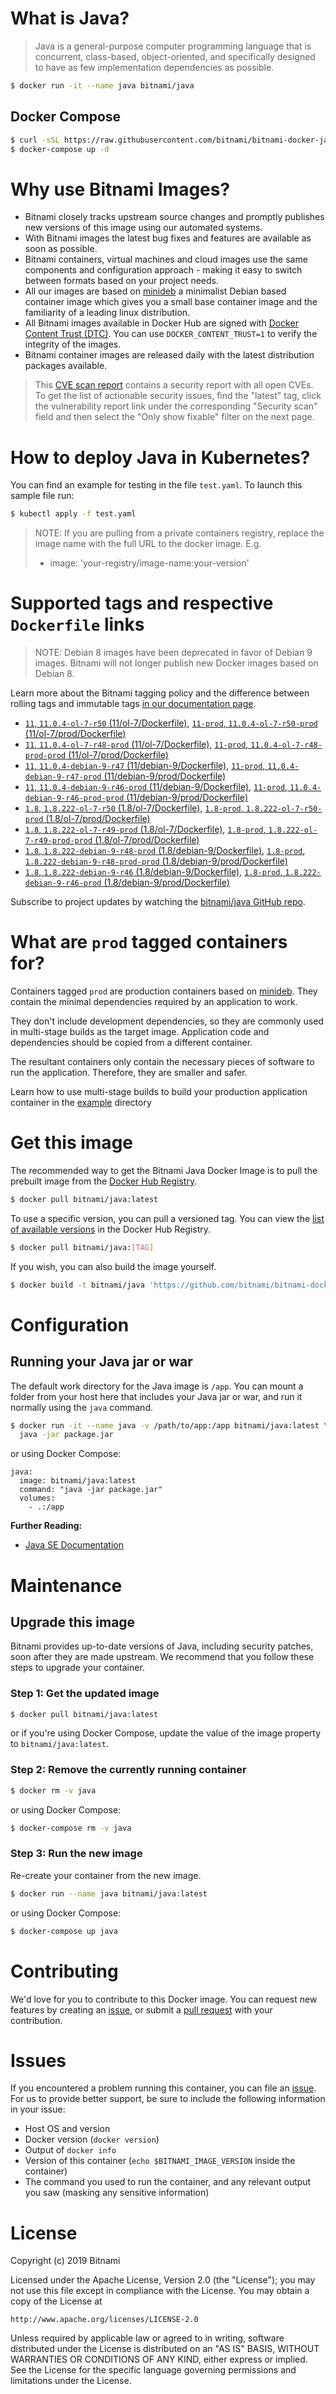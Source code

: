 # What is Java?

> Java is a general-purpose computer programming language that is concurrent, class-based, object-oriented, and specifically designed to have as few implementation dependencies as possible.

```bash
$ docker run -it --name java bitnami/java
```

## Docker Compose

```bash
$ curl -sSL https://raw.githubusercontent.com/bitnami/bitnami-docker-java/master/docker-compose.yml > docker-compose.yml
$ docker-compose up -d
```

# Why use Bitnami Images?

* Bitnami closely tracks upstream source changes and promptly publishes new versions of this image using our automated systems.
* With Bitnami images the latest bug fixes and features are available as soon as possible.
* Bitnami containers, virtual machines and cloud images use the same components and configuration approach - making it easy to switch between formats based on your project needs.
* All our images are based on [minideb](https://github.com/bitnami/minideb) a minimalist Debian based container image which gives you a small base container image and the familiarity of a leading linux distribution.
* All Bitnami images available in Docker Hub are signed with [Docker Content Trust (DTC)](https://docs.docker.com/engine/security/trust/content_trust/). You can use `DOCKER_CONTENT_TRUST=1` to verify the integrity of the images.
* Bitnami container images are released daily with the latest distribution packages available.


> This [CVE scan report](https://quay.io/repository/bitnami/java?tab=tags) contains a security report with all open CVEs. To get the list of actionable security issues, find the "latest" tag, click the vulnerability report link under the corresponding "Security scan" field and then select the "Only show fixable" filter on the next page.

# How to deploy Java in Kubernetes?

You can find an example for testing in the file `test.yaml`. To launch this sample file run:

```bash
$ kubectl apply -f test.yaml
```

> NOTE: If you are pulling from a private containers registry, replace the image name with the full URL to the docker image. E.g.
>
> - image: 'your-registry/image-name:your-version'

# Supported tags and respective `Dockerfile` links

> NOTE: Debian 8 images have been deprecated in favor of Debian 9 images. Bitnami will not longer publish new Docker images based on Debian 8.

Learn more about the Bitnami tagging policy and the difference between rolling tags and immutable tags [in our documentation page](https://docs.bitnami.com/containers/how-to/understand-rolling-tags-containers/).


- [`11`, `11.0.4-ol-7-r50` (11/ol-7/Dockerfile)](https://github.com/bitnami/bitnami-docker-java/blob/11.0.4-ol-7-r50/11/ol-7/Dockerfile), [`11-prod`, `11.0.4-ol-7-r50-prod` (11/ol-7/prod/Dockerfile)](https://github.com/bitnami/bitnami-docker-java/blob/11.0.4-ol-7-r50/11/ol-7/prod/Dockerfile)
- [`11`, `11.0.4-ol-7-r48-prod` (11/ol-7/Dockerfile)](https://github.com/bitnami/bitnami-docker-java/blob/11.0.4-ol-7-r48-prod/11/ol-7/Dockerfile), [`11-prod`, `11.0.4-ol-7-r48-prod-prod` (11/ol-7/prod/Dockerfile)](https://github.com/bitnami/bitnami-docker-java/blob/11.0.4-ol-7-r48-prod/11/ol-7/prod/Dockerfile)
- [`11`, `11.0.4-debian-9-r47` (11/debian-9/Dockerfile)](https://github.com/bitnami/bitnami-docker-java/blob/11.0.4-debian-9-r47/11/debian-9/Dockerfile), [`11-prod`, `11.0.4-debian-9-r47-prod` (11/debian-9/prod/Dockerfile)](https://github.com/bitnami/bitnami-docker-java/blob/11.0.4-debian-9-r47/11/debian-9/prod/Dockerfile)
- [`11`, `11.0.4-debian-9-r46-prod` (11/debian-9/Dockerfile)](https://github.com/bitnami/bitnami-docker-java/blob/11.0.4-debian-9-r46-prod/11/debian-9/Dockerfile), [`11-prod`, `11.0.4-debian-9-r46-prod-prod` (11/debian-9/prod/Dockerfile)](https://github.com/bitnami/bitnami-docker-java/blob/11.0.4-debian-9-r46-prod/11/debian-9/prod/Dockerfile)
- [`1.8`, `1.8.222-ol-7-r50` (1.8/ol-7/Dockerfile)](https://github.com/bitnami/bitnami-docker-java/blob/1.8.222-ol-7-r50/1.8/ol-7/Dockerfile), [`1.8-prod`, `1.8.222-ol-7-r50-prod` (1.8/ol-7/prod/Dockerfile)](https://github.com/bitnami/bitnami-docker-java/blob/1.8.222-ol-7-r50/1.8/ol-7/prod/Dockerfile)
- [`1.8`, `1.8.222-ol-7-r49-prod` (1.8/ol-7/Dockerfile)](https://github.com/bitnami/bitnami-docker-java/blob/1.8.222-ol-7-r49-prod/1.8/ol-7/Dockerfile), [`1.8-prod`, `1.8.222-ol-7-r49-prod-prod` (1.8/ol-7/prod/Dockerfile)](https://github.com/bitnami/bitnami-docker-java/blob/1.8.222-ol-7-r49-prod/1.8/ol-7/prod/Dockerfile)
- [`1.8`, `1.8.222-debian-9-r48-prod` (1.8/debian-9/Dockerfile)](https://github.com/bitnami/bitnami-docker-java/blob/1.8.222-debian-9-r48-prod/1.8/debian-9/Dockerfile), [`1.8-prod`, `1.8.222-debian-9-r48-prod-prod` (1.8/debian-9/prod/Dockerfile)](https://github.com/bitnami/bitnami-docker-java/blob/1.8.222-debian-9-r48-prod/1.8/debian-9/prod/Dockerfile)
- [`1.8`, `1.8.222-debian-9-r46` (1.8/debian-9/Dockerfile)](https://github.com/bitnami/bitnami-docker-java/blob/1.8.222-debian-9-r46/1.8/debian-9/Dockerfile), [`1.8-prod`, `1.8.222-debian-9-r46-prod` (1.8/debian-9/prod/Dockerfile)](https://github.com/bitnami/bitnami-docker-java/blob/1.8.222-debian-9-r46/1.8/debian-9/prod/Dockerfile)

Subscribe to project updates by watching the [bitnami/java GitHub repo](https://github.com/bitnami/bitnami-docker-java).

# What are `prod` tagged containers for?

Containers tagged `prod` are production containers based on [minideb](https://github.com/bitnami/minideb). They contain the minimal dependencies required by an application to work.

They don't include development dependencies, so they are commonly used in multi-stage builds as the target image. Application code and dependencies should be copied from a different container.

The resultant containers only contain the necessary pieces of software to run the application. Therefore, they are smaller and safer.

Learn how to use multi-stage builds to build your production application container in the [example](/example) directory

# Get this image

The recommended way to get the Bitnami Java Docker Image is to pull the prebuilt image from the [Docker Hub Registry](https://hub.docker.com/r/bitnami/java).

```bash
$ docker pull bitnami/java:latest
```

To use a specific version, you can pull a versioned tag. You can view the [list of available versions](https://hub.docker.com/r/bitnami/java/tags/) in the Docker Hub Registry.

```bash
$ docker pull bitnami/java:[TAG]
```

If you wish, you can also build the image yourself.

```bash
$ docker build -t bitnami/java 'https://github.com/bitnami/bitnami-docker-java.git#master:1.8/debian-9'
```

# Configuration

## Running your Java jar or war

The default work directory for the Java image is `/app`. You can mount a folder from your host here that includes your Java jar or war, and run it normally using the `java` command.

```bash
$ docker run -it --name java -v /path/to/app:/app bitnami/java:latest \
  java -jar package.jar
```

or using Docker Compose:

```
java:
  image: bitnami/java:latest
  command: "java -jar package.jar"
  volumes:
    - .:/app
```

**Further Reading:**

  - [Java SE Documentation](https://docs.oracle.com/javase/8/docs/api/)

# Maintenance

## Upgrade this image

Bitnami provides up-to-date versions of Java, including security patches, soon after they are made upstream. We recommend that you follow these steps to upgrade your container.

### Step 1: Get the updated image

```bash
$ docker pull bitnami/java:latest
```

or if you're using Docker Compose, update the value of the image property to `bitnami/java:latest`.

### Step 2: Remove the currently running container

```bash
$ docker rm -v java
```

or using Docker Compose:

```bash
$ docker-compose rm -v java
```

### Step 3: Run the new image

Re-create your container from the new image.

```bash
$ docker run --name java bitnami/java:latest
```

or using Docker Compose:

```bash
$ docker-compose up java
```

# Contributing

We'd love for you to contribute to this Docker image. You can request new features by creating an [issue](https://github.com/bitnami/bitnami-docker-java/issues), or submit a [pull request](https://github.com/bitnami/bitnami-docker-java/pulls) with your contribution.

# Issues

If you encountered a problem running this container, you can file an [issue](https://github.com/bitnami/bitnami-docker-java/issues). For us to provide better support, be sure to include the following information in your issue:

- Host OS and version
- Docker version (`docker version`)
- Output of `docker info`
- Version of this container (`echo $BITNAMI_IMAGE_VERSION` inside the container)
- The command you used to run the container, and any relevant output you saw (masking any sensitive
information)

# License

Copyright (c) 2019 Bitnami

Licensed under the Apache License, Version 2.0 (the "License");
you may not use this file except in compliance with the License.
You may obtain a copy of the License at

    http://www.apache.org/licenses/LICENSE-2.0

Unless required by applicable law or agreed to in writing, software
distributed under the License is distributed on an "AS IS" BASIS,
WITHOUT WARRANTIES OR CONDITIONS OF ANY KIND, either express or implied.
See the License for the specific language governing permissions and
limitations under the License.
